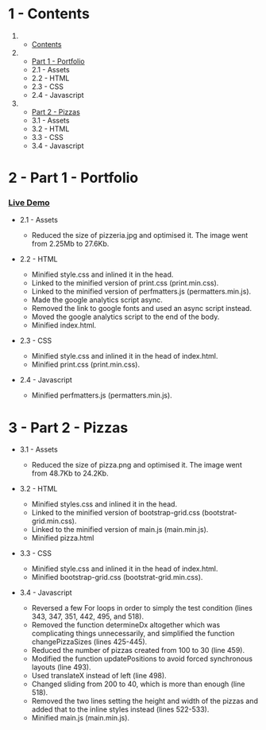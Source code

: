 # 1 - Contents

1. - [Contents](README.md#1-contents)
2. - [Part 1 - Portfolio](README.md#2---part-1---portfolio)
    * 2.1 - Assets
    * 2.2 - HTML
    * 2.3 - CSS
    * 2.4 - Javascript
3. - [Part 2 - Pizzas](README.md#3---part-2---pizzas)
    * 3.1 - Assets
    * 3.2 - HTML
    * 3.3 - CSS
    * 3.4 - Javascript

# 2 - Part 1 - Portfolio

### [Live Demo](https://migp.github.io/frontend-nanodegree-mobile-portfolio/)

* 2.1 - Assets

    * Reduced the size of pizzeria.jpg and optimised it. The image went from 2.25Mb to 27.6Kb.

* 2.2 - HTML

    * Minified style.css and inlined it in the head.
    * Linked to the minified version of print.css (print.min.css).
    * Linked to the minified version of perfmatters.js (permatters.min.js).
    * Made the google analytics script async.
    * Removed the link to google fonts and used an async script instead.
    * Moved the google analytics script to the end of the body.
    * Minified index.html.
    
* 2.3 - CSS

    * Minified style.css and inlined it in the head of index.html.
    * Minified print.css (print.min.css).

* 2.4 - Javascript

    * Minified perfmatters.js (permatters.min.js).

# 3 - Part 2 - Pizzas

* 3.1 - Assets

    * Reduced the size of pizza.png and optimised it. The image went from 48.7Kb to 24.2Kb.

* 3.2 - HTML

    * Minified styles.css and inlined it in the head.
    * Linked to the minified version of bootstrap-grid.css (bootstrat-grid.min.css).
    * Linked to the minified version of main.js (main.min.js).
    * Minified pizza.html

* 3.3 - CSS

    * Minified style.css and inlined it in the head of index.html.
    * Minified bootstrap-grid.css (bootstrat-grid.min.css).

* 3.4 - Javascript

    * Reversed a few For loops in order to simply the test condition (lines 343, 347, 351, 442, 495, and 518).
    * Removed the function determineDx altogether which was complicating things unnecessarily, and simplified the function changePizzaSizes (lines 425-445).
    * Reduced the number of pizzas created from 100 to 30 (line 459).
    * Modified the function updatePositions to avoid forced synchronous layouts (line 493).
    * Used translateX instead of left (line 498).
    * Changed sliding from 200 to 40, which is more than enough (line 518).
    * Removed the two lines setting the height and width of the pizzas and added that to the inline styles instead (lines 522-533).
    * Minified main.js (main.min.js).
